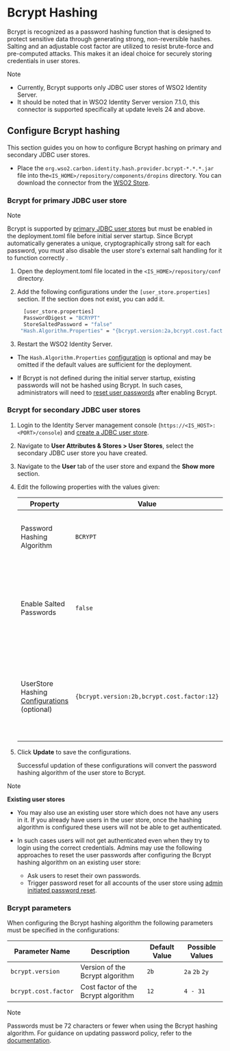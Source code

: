 # Bcrypt Hashing

Bcrypt is recognized as a password hashing function that is designed to protect sensitive data through generating strong, non-reversible hashes. Salting and an adjustable cost factor are utilized to resist brute-force and pre-computed attacks. This makes it an ideal choice for securely storing credentials in user stores.

> [!NOTE]
> * Currently, Bcrypt supports only JDBC user stores of WSO2 Identity Server.
> * It should be noted that in WSO2 Identity Server version 7.1.0, this connector is supported specifically at update levels 24 and above.

## Configure Bcrypt hashing

This section guides you on how to configure Bcrypt hashing on primary and secondary JDBC user stores.
* Place the `org.wso2.carbon.identity.hash.provider.bcrypt-*.*.*.jar` file into the`<IS_HOME>/repository/components/dropins` directory. You can download the connector from the [WSO2 Store](https://store.wso2.com/connector/identity-hash-provider-bcrypt).
### Bcrypt for primary JDBC user store

> [!NOTE]
> Bcrypt is supported by 
[primary JDBC user stores](https://is.docs.wso2.com/en/7.0.0/guides/users/user-stores/primary-user-store/configure-a-jdbc-user-store/) but must be enabled in the deployment.toml file before initial server startup. Since Bcrypt automatically generates a unique, cryptographically strong salt for each password, you must also disable the user store's external salt handling for it to function correctly .

1. Open the deployment.toml file located in the `<IS_HOME>/repository/conf` directory.

2. Add the following configurations under the `[user_store.properties]` section. If the section does not exist, you can add it.

   ```bash
     [user_store.properties]
     PasswordDigest = "BCRYPT"
     StoreSaltedPassword = "false"
    "Hash.Algorithm.Properties" = "{bcrypt.version:2a,bcrypt.cost.factor:10}"
   ```
3. Restart the WSO2 Identity Server.

* The `Hash.Algorithm.Properties` [configuration](#bcrypt-parameters) is optional and may be omitted if the default values are sufficient for the deployment.
  
* If Bcrypt is not defined during the initial server startup, existing passwords will not be hashed using Bcrypt. In such cases, administrators will need to [reset user passwords](https://is.docs.wso2.com/en/latest/guides/account-configurations/account-recovery/password-recovery/) after enabling Bcrypt.
  
### Bcrypt for secondary JDBC user stores

1. Login to the Identity Server management console (`https://<IS_HOST>:<PORT>/console`) and [create a JDBC user store](https://is.docs.wso2.com/en/7.0.0/guides/users/user-stores/configure-secondary-user-stores/).

2. Navigate to **User Attributes & Stores > User Stores**, select the secondary JDBC user store you have created.
   
3. Navigate to the **User** tab of the user store and expand the **Show more** section.

5. Edit the following properties with the values given:

   <table>
    <thead>
    <tr class="header">
    <th>Property</th>
    <th>Value</th>
    <th>Description</th>
    </tr>
    </thead>
    <tbody>
    <tr class="odd">
    <td>Password Hashing Algorithm</td>
    <td><code>BCRYPT</code></td>
    <td>Name of the hashing algorithm supported by the user store.</td>
    </tr>
    <tr class = "odd">
    <td>Enable Salted Passwords</td>
    <td><code>false</code></td>
    <td>Determines whether passwords are stored with an additional salt. For bcrypt, this should be set to false.</td>
    </tr>
    <tr class="even">
    <td>UserStore Hashing <a href="#bcrypt-parameters">Configurations</a> (optional)</td>
    <td><code>{bcrypt.version:2b,bcrypt.cost.factor:12}</code></td>
    <td>Additional parameters required for password hashing algorithm. This should be given in JSON format.</td>
        </tbody>
    </table>

5. Click **Update** to save the configurations.

   Successful updation of these configurations will convert the password hashing algorithm of the user store to Bcrypt.

> [!NOTE]
>  **Existing user stores**
> - You may also use an existing user store which does not have any users in it. If you already have users in the user store, once the hashing algorithm is configured these users will not be able to get authenticated.
>
> - In such cases users will not get authenticated even when they try to login using the correct  credentials. Admins may use the following approaches to reset the user passwords after configuring the Bcrypt hashing algorithm on an existing user store:
>   - Ask users to reset their own passwords.
>   - Trigger password reset for all accounts of the user store using [admin initiated password reset](https://is.docs.wso2.com/en/7.0.0/guides/users/manage-users/#reset-the-users-password).

### Bcrypt parameters 

   When configuring the Bcrypt hashing algorithm the following parameters must be specified in the configurations:
   
   <table>
  <thead>
    <tr class="header">
      <th >Parameter Name</th>
      <th>Description</th>
      <th>Default Value</th>
      <th>Possible Values</th>
    </tr>
  </thead>
  <tbody>
    <tr class="odd">
      <td><code>bcrypt.version</code></td>
      <td>Version of the Bcrypt algorithm</td>
      <td><code>2b</code></td>
      <td><code>2a</code> <code>2b</code> <code>2y</code></td>
    </tr>
    <tr class="even">
      <td><code>bcrypt.cost.factor</code></td>
      <td>Cost factor of the Bcrypt algorithm</td>
      <td><code>12</code></td>
      <td><code>4 - 31</code></td>
    </tr>
  </tbody>
</table>

>[!NOTE]
>Passwords must be 72 characters or fewer when using the Bcrypt hashing algorithm. For guidance on updating password policy, refer to the [documentation](https://is.docs.wso2.com/en/7.1.0/guides/account-configurations/login-security/password-validation/#password-input-validation).
   


